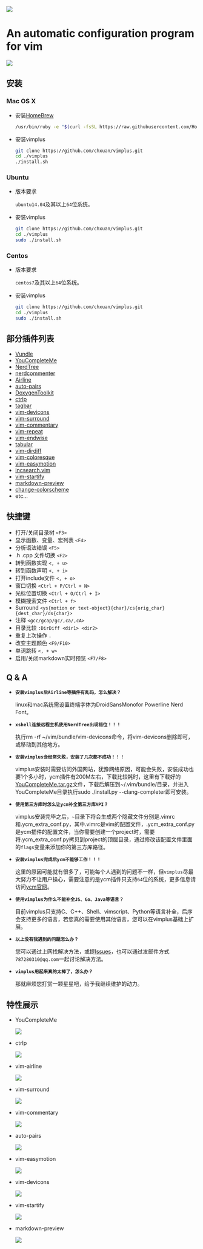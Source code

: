 ![][1]

An automatic configuration program for vim
===============================================

![][2]

安装
------------
### Mac OS X

- 安装[HomeBrew][3]
 
    ```bash
    /usr/bin/ruby -e "$(curl -fsSL https://raw.githubusercontent.com/Homebrew/install/master/install)"
    ```

- 安装vimplus

    ```bash
    git clone https://github.com/chxuan/vimplus.git
    cd ./vimplus
    ./install.sh
    ```

### Ubuntu

- 版本要求

    `ubuntu14.04`及其以上`64`位系统。

- 安装vimplus

    ```bash
    git clone https://github.com/chxuan/vimplus.git
    cd ./vimplus
    sudo ./install.sh
    ```

### Centos

- 版本要求

    `centos7`及其以上`64`位系统。

- 安装vimplus

    ```bash
    git clone https://github.com/chxuan/vimplus.git
    cd ./vimplus
    sudo ./install.sh
    ```

部分插件列表
------------
 - [Vundle][4]
 - [YouCompleteMe][5]
 - [NerdTree][6]
 - [nerdcommenter][7]
 - [Airline][8]
 - [auto-pairs][9]
 - [DoxygenToolkit][10]
 - [ctrlp][11]
 - [tagbar][12]
 - [vim-devicons][13]
 - [vim-surround][14]
 - [vim-commentary][15]
 - [vim-repeat][16]
 - [vim-endwise][17]
 - [tabular][18]
 - [vim-dirdiff][19]
 - [vim-coloresque][20]
 - [vim-easymotion][21]
 - [incsearch.vim][22]
 - [vim-startify][23]
 - [markdown-preview][24]
 - [change-colorscheme][25]
 - etc...

快捷键
------------

 - 打开/关闭目录树 `<F3>`
 - 显示函数、变量、宏列表 `<F4>`
 - 分析语法错误 `<F5>`
 - .h .cpp 文件切换 `<F2>`
 - 转到函数实现 `<, + u>`
 - 转到函数声明 `<, + i>`
 - 打开include文件 `<, + o>`
 - 窗口切换 `<Ctrl + P/Ctrl + N>`
 - 光标位置切换 `<Ctrl + O/Ctrl + I>`
 - 模糊搜索文件 `<Ctrl + f>`
 - Surround `<ys{motion or text-object}{char}/cs{orig_char}{dest_char}/ds{char}>`
 - 注释 `<gcc/gcap/gc/,ca/,cA>`
 - 目录比较 `:DirDiff <dir1> <dir2>`
 - 重复上次操作 `.`
 - 改变主题颜色 `<F9/F10>`
 - 单词跳转 `<, + w>`
 - 启用/关闭markdown实时预览 `<F7/F8>`

Q & A
------------

- **`安装vimplus后Airline等插件有乱码，怎么解决？`**

    linux和mac系统需设置终端字体为DroidSansMonofor Powerline Nerd Font。

- **`xshell连接远程主机使用NerdTree出现错位！！！`**

    执行rm -rf ~/vim/bundle/vim-devicons命令，将vim-devicons删除即可，或移动到其他地方。

- **`安装vimplus会经常失败，安装了几次都不成功！！！`**

    vimplus安装时需要访问外国网站，犹豫网络原因，可能会失败，安装成功也要1个多小时，ycm插件有200M左右，下载比较耗时，这里有下载好的[YouCompleteMe.tar.gz][26]文件，下载后解压到~/.vim/bundle/目录，并进入YouCompleteMe目录执行sudo ./install.py --clang-completer即可安装。

- **`使用第三方库时怎么让ycm补全第三方库API？`**

    vimplus安装完毕之后，`~`目录下将会生成两个隐藏文件分别是.vimrc和.ycm_extra_conf.py，其中.vimrc是vim的配置文件，.ycm_extra_conf.py是ycm插件的配置文件，当你需要创建一个project时，需要将.ycm_extra_conf.py拷贝到project的顶层目录，通过修改该配置文件里面的`flags`变量来添加你的第三方库路径。

- **`安装vimplus完成后ycm不能够工作！！！`**

    这里的原因可能就有很多了，可能每个人遇到的问题不一样，但`vimplus`尽最大努力不让用户操心，需要注意的是ycm插件只支持`64`位的系统，更多信息请访问[ycm官网][27]。

- **`使用vimplus为什么不能补全JS、Go、Java等语言？`**

    目前vimplus只支持C、C++、Shell、vimscript、Python等语言补全，后序会支持更多的语言，若您真的需要使用其他语言，您可以在vimplus基础上扩展。

- **`以上没有我遇到的问题怎么办？`**

    您可以通过上网找解决方法，或提[Issues][28]，也可以通过发邮件方式`787280310@qq.com`一起讨论解决方法。

- **`vimplus用起来真的太棒了，怎么办？`**

    那就麻烦您打赏一颗星星吧，给予我继续维护的动力。

特性展示
------------

- YouCompleteMe 

    ![][29]

- ctrlp 

    ![][30]

- vim-airline

    ![][31]

- vim-surround

    ![][32]

- vim-commentary

    ![][33]

- auto-pairs

    ![][34]

- vim-easymotion

    ![][35]

- vim-devicons

    ![][36]

- vim-startify

    ![][37]

- markdown-preview

    ![][38]


  [1]: https://raw.githubusercontent.com/chxuan/vimplus/master/screenshots/vimplus2.png
  [2]: https://raw.githubusercontent.com/chxuan/vimplus/master/screenshots/main.png
  [3]: https://brew.sh/
  [4]: https://github.com/VundleVim/Vundle.vim
  [5]: https://github.com/Valloric/YouCompleteMe
  [6]: https://github.com/scrooloose/nerdtree
  [7]: https://github.com/scrooloose/nerdcommenter
  [8]: https://github.com/vim-airline/vim-airline
  [9]: https://github.com/jiangmiao/auto-pairs
  [10]: https://github.com/vim-scripts/DoxygenToolkit.vim
  [11]: https://github.com/ctrlpvim/ctrlp.vim
  [12]: https://github.com/majutsushi/tagbar
  [13]: https://github.com/ryanoasis/vim-devicons
  [14]: https://github.com/tpope/vim-surround
  [15]: https://github.com/tpope/vim-commentary
  [16]: https://github.com/tpope/vim-repeat
  [17]: https://github.com/tpope/vim-endwise
  [18]: https://github.com/godlygeek/tabular
  [19]: https://github.com/will133/vim-dirdiff
  [20]: https://github.com/gko/vim-coloresque
  [21]: https://github.com/easymotion/vim-easymotion
  [22]: https://github.com/haya14busa/incsearch.vim
  [23]: https://github.com/mhinz/vim-startify
  [24]: https://github.com/iamcco/markdown-preview.vim
  [25]: https://github.com/chxuan/change-colorscheme
  [26]: https://pan.baidu.com/s/1kVdgsRl
  [27]: https://github.com/Valloric/YouCompleteMe
  [28]: https://github.com/chxuan/vimplus/issues
  [29]: https://camo.githubusercontent.com/1f3f922431d5363224b20e99467ff28b04e810e2/687474703a2f2f692e696d6775722e636f6d2f304f50346f6f642e676966
  [30]: https://camo.githubusercontent.com/e15ac916ab9a14dd07135cb2d985cc7333200a38/687474703a2f2f692e696d6775722e636f6d2f614f63774877742e706e67
  [31]: https://camo.githubusercontent.com/ba79534309330accd776a8d2a0712f7c4037d7f9/68747470733a2f2f662e636c6f75642e6769746875622e636f6d2f6173736574732f3330363530322f313037323632332f34346332393261302d313439352d313165332d396365362d6463616461336631633533362e676966
  [32]: https://camo.githubusercontent.com/1f02cead8bdcf894f26b0006c44068a33a7dc8e5/687474703a2f2f6a6f65646963617374726f2e636f6d2f7374617469632f70696374757265732f737572726f756e645f656e2e676966
  [33]: https://camo.githubusercontent.com/2f5cb5bc9a964b0d9e623b5b3aff0314294ac841/687474703a2f2f6a6f65646963617374726f2e636f6d2f7374617469632f70696374757265732f636f6d6d656e746172795f656e2e676966
  [34]: https://camo.githubusercontent.com/372b34413e710cdbc95c5a5c1f901baf9e77791d/687474703a2f2f6a6f65646963617374726f2e636f6d2f7374617469632f70696374757265732f736d617274696e7075745f656e2e676966
  [35]: https://camo.githubusercontent.com/d5f800b9602faaeccc2738c302776a8a11797a0e/68747470733a2f2f662e636c6f75642e6769746875622e636f6d2f6173736574732f333739373036322f323033393335392f61386539333864362d383939662d313165332d383738392d3630303235656138333635362e676966
  [36]: https://raw.githubusercontent.com/wiki/ryanoasis/vim-devicons/screenshots/v0.9.x/overall-screenshot.png
  [37]: https://raw.githubusercontent.com/mhinz/vim-startify/master/images/startify-menu.png
  [38]: https://cloud.githubusercontent.com/assets/5492542/15363504/839753be-1d4b-11e6-9ac8-def4d7122e8d.gif
